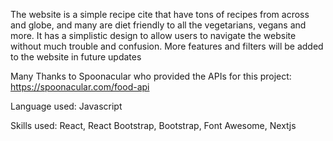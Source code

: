 The website is a simple recipe cite that have tons of recipes from across and globe, and many are diet friendly to all the vegetarians, vegans and more. It has a simplistic design to allow users to navigate the website without much trouble and confusion. More features and filters will be added to the website in future updates

Many Thanks to Spoonacular who provided the APIs for this project: https://spoonacular.com/food-api

Language used: Javascript

Skills used: React, React Bootstrap, Bootstrap, Font Awesome, Nextjs
